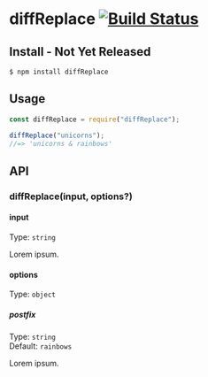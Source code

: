 # diffReplace [![Build Status](https://travis-ci.com/bmuenzenmeyer/diffReplace.svg?branch=master)](https://travis-ci.com/bmuenzenmeyer/diffReplace)

## Install - Not Yet Released

```
$ npm install diffReplace
```

## Usage

```js
const diffReplace = require("diffReplace");

diffReplace("unicorns");
//=> 'unicorns & rainbows'
```

## API

### diffReplace(input, options?)

#### input

Type: `string`

Lorem ipsum.

#### options

Type: `object`

##### postfix

Type: `string`\
Default: `rainbows`

Lorem ipsum.
